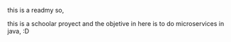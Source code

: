 this is a readmy so,

this is a schoolar proyect and the objetive in here is to do microservices in java, :D
